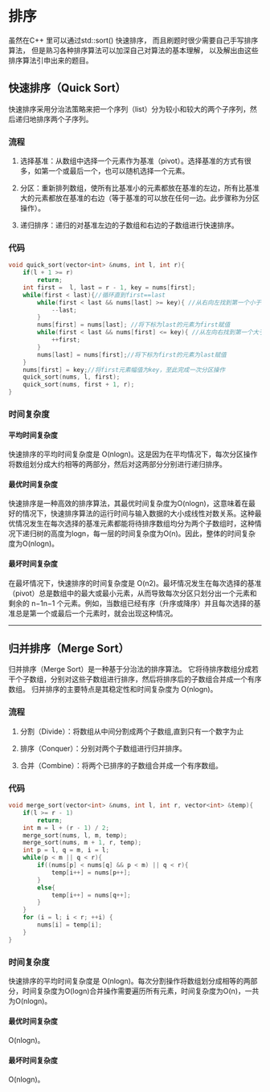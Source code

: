 # 排序
<!-- 本文档描述cpp的各种排序方式以及cpp代码 -->
虽然在C++ 里可以通过std::sort() 快速排序，
而且刷题时很少需要自己手写排序算法，
但是熟习各种排序算法可以加深自己对算法的基本理解，
以及解出由这些排序算法引申出来的题目。

## 快速排序（Quick Sort）

快速排序采用分治法策略来把一个序列（list）分为较小和较大的两个子序列，然后递归地排序两个子序列。

### 流程
1. 选择基准：从数组中选择一个元素作为基准（pivot）。选择基准的方式有很多，如第一个或最后一个，也可以随机选择一个元素。

2. 分区：重新排列数组，使所有比基准小的元素都放在基准的左边，所有比基准大的元素都放在基准的右边（等于基准的可以放在任何一边。此步骤称为分区操作）。

3. 递归排序：递归的对基准左边的子数组和右边的子数组进行快速排序。

### 代码
```cpp
void quick_sort(vector<int> &nums, int l, int r){
    if(l + 1 >= r) 
        return;
    int first =  l, last = r - 1, key = nums[first];
    while(first < last){//循环直到first==last
        while(first < last && nums[last] >= key){ //从右向左找到第一个小于key的元素
            --last;
        }
        nums[first] = nums[last]; //将下标为last的元素为first赋值
        while(first < last && nums[first] <= key){ //从左向右找到第一个大于key的元素
            ++first;
        } 
        nums[last] = nums[first];//将下标为first的元素为last赋值
    }
    nums[first] = key;//将first元素幅值为key，至此完成一次分区操作
    quick_sort(nums, l, first);
    quick_sort(nums, first + 1, r);
}
```
### 时间复杂度
#### 平均时间复杂度
快速排序的平均时间复杂度是 O(nlog⁡n)。这是因为在平均情况下，每次分区操作将数组划分成大约相等的两部分，然后对这两部分分别进行递归排序。
#### 最优时间复杂度
快速排序是一种高效的排序算法，其最优时间复杂度为O(nlogn)，这意味着在最好的情况下，快速排序算法的运行时间与输入数据的大小成线性对数关系。这种最优情况发生在每次选择的基准元素都能将待排序数组均分为两个子数组时，这种情况下递归树的高度为logn，每一层的时间复杂度为O(n)。因此，整体的时间复杂度为O(nlogn)。
#### 最坏时间复杂度
在最坏情况下，快速排序的时间复杂度是 O(n2)。最坏情况发生在每次选择的基准（pivot）总是数组中的最大或最小元素，从而导致每次分区只划分出一个元素和剩余的 n−1n−1 个元素。例如，当数组已经有序（升序或降序）并且每次选择的基准总是第一个或最后一个元素时，就会出现这种情况。

***
## 归并排序（Merge Sort）
归并排序（Merge Sort）是一种基于分治法的排序算法。
它将待排序数组分成若干个子数组，分别对这些子数组进行排序，然后将排序后的子数组合并成一个有序数组。
归并排序的主要特点是其稳定性和时间复杂度为 O(nlog⁡n)。

### 流程
1. 分割（Divide）：将数组从中间分割成两个子数组,直到只有一个数字为止

2. 排序（Conquer）：分别对两个子数组进行归并排序。

3. 合并（Combine）：将两个已排序的子数组合并成一个有序数组。

### 代码
```cpp
void merge_sort(vector<int> &nums, int l, int r, vector<int> &temp){
    if(l >= r - 1)
        return;
    int m = l + (r - 1) / 2;
    merge_sort(nums, l, m, temp);
    merge_sort(nums, m + 1, r, temp);
    int p = l, q = m, i = l;
    while(p < m || q < r){
        if((nums[p] < nums[q] && p < m) || q < r){
            temp[i++] = nums[p++]; 
        }
        else{
            temp[i++] = nums[q++];
        }
    }
    for (i = l; i < r; ++i) {
        nums[i] = temp[i];
    }
}
```
### 时间复杂度
快速排序的平均时间复杂度是 O(nlog⁡n)。每次分割操作将数组划分成相等的两部分，时间复杂度为O(logn)合并操作需要遍历所有元素，时间复杂度为O(n)，一共为O(nlogn)。
#### 最优时间复杂度
O(nlog⁡n)。
#### 最坏时间复杂度
O(nlog⁡n)。